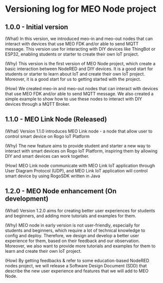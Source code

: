 # Versioning log for MEO Node project

## 1.0.0 - Initial version

(What) In this version, we introduced meo-in and meo-out nodes that can interact with devices that use MEO FDK and/or able to send MQTT message. This version use for interacting with DIY devices like ThingBot or ESP32, enabling students or starter to create their own IoT project.

(Why) This version is the first version of MEO Node project, which create a basic interaction between NodeRED and DIY devices. It is a good start for students or starter to learn about IoT and create their own IoT project. Moreover, it is a good start for us to getting started with the project.

(How) We created meo-in and meo-out nodes that can interact with devices that use MEO FDK and/or able to send MQTT message. We also created a simple example to show how to use these nodes to interact with DIY devices through a MQTT Broker.

## 1.1.0 - MEO Link Node (Released)

(What) Version 1.1.0 introduces MEO Link node - a node that allow user to control smart device on Rogo IoT Platform

(Why) The new feature aims to provide student and starter a new way to interact with smart devices on Rogo IoT Platform, inspiring them by allowing DIY and smart devices can work together.

(How) MEO Link node communicate with MEO Link IoT application through User Diagram Protocol (UDP), and MEO Link IoT application will control smart device by using RogoSDK written in Java

## 1.2.0 - MEO Node enhancement (On development)

(What) Version 1.2.0 aims for creating better user experiences for students and beginners, and adding more tutorials and examples for them.

(Why) MEO node in early version is not user-friendly, especially for students and beginners, which require a lot of technical knowledge to config and deploy. Therefore, we design and develop a better user experience for them, based on their feedback and our observation. Moreover, we also want to provide more tutorials and examples for them to learn and create their own IoT project.

(How) By getting feedbacks & refer to some education-based NodeRED nodes project, we will release a Software Design Document (SDD) that describe the new user experience and features that we will add to MEO Node.